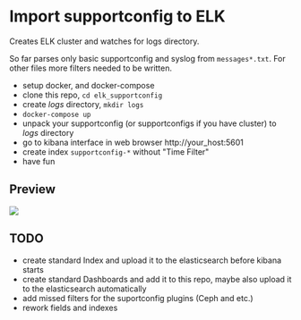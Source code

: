 # Import supportconfig to ELK

Creates ELK cluster and watches for logs directory.

So far parses only basic supportconfig and syslog from `messages*.txt`. For other files more filters needed to be written.

* setup docker, and docker-compose
* clone this repo, `cd elk_supportconfig`
* create *logs* directory, `mkdir logs`
* `docker-compose up`
* unpack your supportconfig (or supportconfigs if you have cluster) to *logs* directory
* go to kibana interface in web browser http://your_host:5601
* create index `supportconfig-*` without "Time Filter"
* have fun

## Preview

![](https://gist.githubusercontent.com/denisok/6341c60f704f83f93db47d50b894c9d6/raw/9012ee44ffcca79300e556b6b6fde002123e9403/kibana_dashboard.png)

## TODO

* create standard Index and upload it to the elasticsearch before kibana starts
* create standard Dashboards and add it to this repo, maybe also upload it to the elasticsearch automatically
* add missed filters for the suportconfig plugins (Ceph and etc.)
* rework fields and indexes
